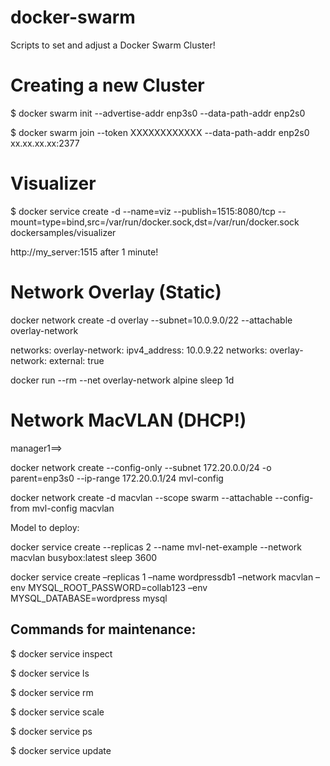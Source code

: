 # docker-swarm
Scripts to set and adjust a Docker Swarm Cluster!

# Creating a new Cluster

$ docker swarm init --advertise-addr enp3s0 --data-path-addr enp2s0

$ docker swarm join --token XXXXXXXXXXXX --data-path-addr enp2s0 xx.xx.xx.xx:2377

# Visualizer

$ docker service create -d --name=viz --publish=1515:8080/tcp --mount=type=bind,src=/var/run/docker.sock,dst=/var/run/docker.sock dockersamples/visualizer

http://my_server:1515 after 1 minute!

# Network Overlay (Static)

docker network create -d overlay --subnet=10.0.9.0/22 --attachable overlay-network

networks:
overlay-network:
ipv4_address: 10.0.9.22
networks:
overlay-network:
external: true

docker run --rm --net overlay-network alpine sleep 1d

# Network MacVLAN (DHCP!)

manager1==>

docker network create --config-only --subnet 172.20.0.0/24 -o parent=enp3s0 --ip-range 172.20.0.1/24 mvl-config

docker network create -d macvlan --scope swarm --attachable --config-from mvl-config macvlan

Model to deploy:

docker service create --replicas 2 --name mvl-net-example --network macvlan busybox:latest sleep 3600

docker service create –replicas 1 –name wordpressdb1 –network macvlan –env MYSQL_ROOT_PASSWORD=collab123 –env MYSQL_DATABASE=wordpress mysql

## Commands for maintenance:

$ docker service inspect

$ docker service ls

$ docker service rm

$ docker service scale

$ docker service ps

$ docker service update
